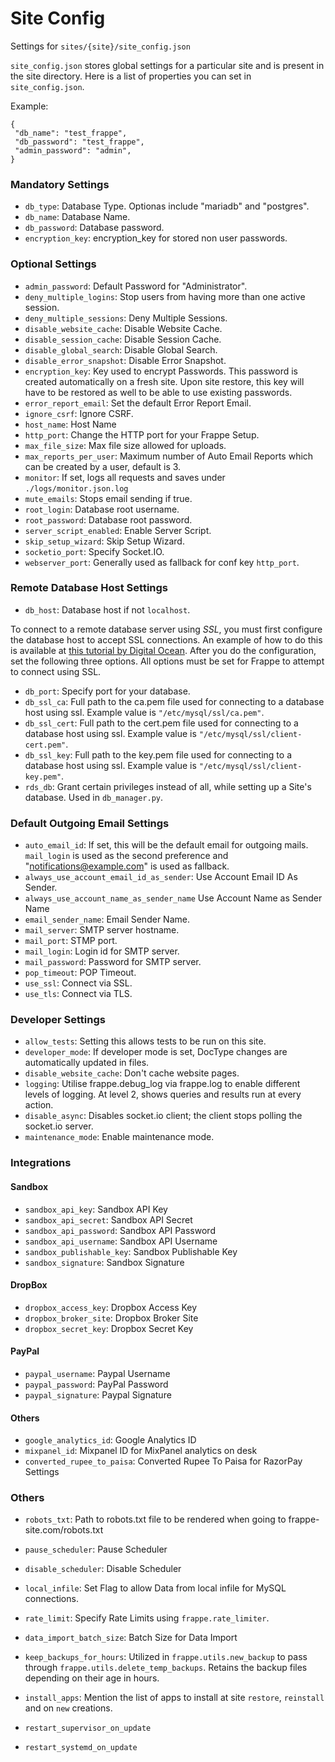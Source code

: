 <!-- add-breadcrumbs -->
# Site Config

Settings for `sites/{site}/site_config.json`

`site_config.json` stores global settings for a particular site and is present in the site directory. Here is a list of properties you can set in `site_config.json`.

Example:

    {
     "db_name": "test_frappe",
     "db_password": "test_frappe",
     "admin_password": "admin",
    }

### Mandatory Settings

- `db_type`: Database Type. Optionas include "mariadb" and "postgres".
- `db_name`: Database Name.
- `db_password`: Database password.
- `encryption_key`: encryption_key for stored non user passwords.

### Optional Settings

- `admin_password`: Default Password for "Administrator".
- `deny_multiple_logins`: Stop users from having more than one active session.
- `deny_multiple_sessions`: Deny Multiple Sessions.
- `disable_website_cache`: Disable Website Cache.
- `disable_session_cache`: Disable Session Cache.
- `disable_global_search`: Disable Global Search.
- `disable_error_snapshot`: Disable Error Snapshot.
- `encryption_key`: Key used to encrypt Passwords. This password is created automatically on a fresh site. Upon site restore, this key will have to be restored as well to be able to use existing passwords.
- `error_report_email`: Set the default Error Report Email.
- `ignore_csrf`: Ignore CSRF.
- `host_name`: Host Name
- `http_port`: Change the HTTP port for your Frappe Setup.
- `max_file_size`: Max file size allowed for uploads.
- `max_reports_per_user`: Maximum number of Auto Email Reports which can be created by a user, default is 3.
- `monitor`: If set, logs all requests and saves under `./logs/monitor.json.log`
- `mute_emails`: Stops email sending if true.
- `root_login`: Database root username.
- `root_password`: Database root password.
- `server_script_enabled`: Enable Server Script.
- `skip_setup_wizard`: Skip Setup Wizard.
- `socketio_port`: Specify Socket.IO.
- `webserver_port`: Generally used as fallback for conf key `http_port`.

### Remote Database Host Settings
- `db_host`: Database host if not `localhost`.

To connect to a remote database server using *SSL*, you must first configure the database host to accept SSL connections. An example of how to do this is available at [this tutorial by Digital Ocean](https://www.digitalocean.com/community/tutorials/how-to-configure-ssl-tls-for-mysql-on-ubuntu-16-04). After you do the configuration, set the following three options. All options must be set for Frappe to attempt to connect using SSL.

- `db_port`: Specify port for your database.
- `db_ssl_ca`: Full path to the ca.pem file used for connecting to a database host using ssl. Example value is `"/etc/mysql/ssl/ca.pem"`.
- `db_ssl_cert`: Full path to the cert.pem file used for connecting to a database host using ssl. Example value is `"/etc/mysql/ssl/client-cert.pem"`.
- `db_ssl_key`: Full path to the key.pem file used for connecting to a database host using ssl. Example value is `"/etc/mysql/ssl/client-key.pem"`.
- `rds_db`: Grant certain privileges instead of all, while setting up a Site's database. Used in `db_manager.py`.



### Default Outgoing Email Settings

- `auto_email_id`: If set, this will be the default email for outgoing mails. `mail_login` is used as the second preference and "notifications@example.com" is used as fallback.
- `always_use_account_email_id_as_sender`: Use Account Email ID As Sender.
- `always_use_account_name_as_sender_name`	Use Account Name as Sender Name
- `email_sender_name`: Email Sender Name.
- `mail_server`: SMTP server hostname.
- `mail_port`: STMP port.
- `mail_login`: Login id for SMTP server.
- `mail_password`: Password for SMTP server.
- `pop_timeout`: POP Timeout.
- `use_ssl`: Connect via SSL.
- `use_tls`: Connect via TLS.

### Developer Settings

- `allow_tests`: Setting this allows tests to be run on this site.
- `developer_mode`: If developer mode is set, DocType changes are automatically updated in files.
- `disable_website_cache`: Don't cache website pages.
- `logging`: Utilise frappe.debug_log via frappe.log to enable different levels of logging. At level 2, shows queries and results run at every action.
- `disable_async`: Disables socket.io client; the client stops polling the socket.io server.
- `maintenance_mode`: Enable maintenance mode.

### Integrations

#### Sandbox

- `sandbox_api_key`: Sandbox API Key
- `sandbox_api_secret`: Sandbox API Secret
- `sandbox_api_password`: Sandbox API Password
- `sandbox_api_username`: Sandbox API Username
- `sandbox_publishable_key`: Sandbox Publishable Key
- `sandbox_signature`: Sandbox Signature

#### DropBox

- `dropbox_access_key`: Dropbox Access Key
- `dropbox_broker_site`: Dropbox Broker Site
- `dropbox_secret_key`: Dropbox Secret Key

#### PayPal

- `paypal_username`: Paypal Username
- `paypal_password`: PayPal Password
- `paypal_signature`: Paypal Signature

#### Others

- `google_analytics_id`: Google Analytics ID
- `mixpanel_id`: Mixpanel ID for MixPanel analytics on desk
- `converted_rupee_to_paisa`: Converted Rupee To Paisa for RazorPay Settings

### Others

- `robots_txt`: Path to robots.txt file to be rendered when going to frappe-site.com/robots.txt
- `pause_scheduler`: Pause Scheduler
- `disable_scheduler`: Disable Scheduler


- `local_infile`: Set Flag to allow Data from local infile for MySQL connections.

- `rate_limit`: Specify Rate Limits using `frappe.rate_limiter`.
- `data_import_batch_size`: Batch Size for Data Import

- `keep_backups_for_hours`: Utilized in `frappe.utils.new_backup` to pass through `frappe.utils.delete_temp_backups`. Retains the backup files depending on their age in hours.
- `install_apps`: Mention the list of apps to install at site `restore`, `reinstall` and on `new` creations.

- `restart_supervisor_on_update`
- `restart_systemd_on_update`
